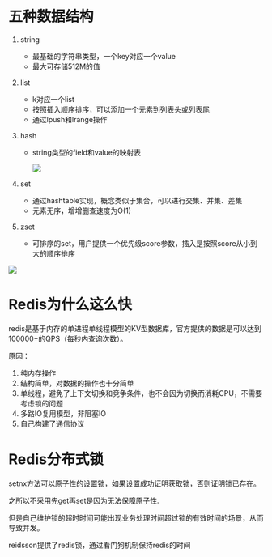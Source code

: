 # 五种数据结构
1. string
   - 最基础的字符串类型，一个key对应一个value
   - 最大可存储512M的值

2. list

   - k对应一个list
   - 按照插入顺序排序，可以添加一个元素到列表头或列表尾
   - 通过lpush和lrange操作

3. hash

   - string类型的field和value的映射表

     ![](https://images2018.cnblogs.com/blog/1368782/201808/1368782-20180821202632663-939669694.png)



4. set
   - 通过hashtable实现，概念类似于集合，可以进行交集、并集、差集
   - 元素无序，增增删查速度为O(1)
5. zset
   - 可排序的set，用户提供一个优先级score参数，插入是按照score从小到大的顺序排序

![](C:\Users\dataqin\Desktop\1565248142087.png)



# Redis为什么这么快

redis是基于内存的单进程单线程模型的KV型数据库，官方提供的数据是可以达到100000+的QPS（每秒内查询次数）。

原因：

1. 纯内存操作
2. 结构简单，对数据的操作也十分简单
3. 单线程，避免了上下文切换和竞争条件，也不会因为切换而消耗CPU，不需要考虑锁的问题
4. 多路IO复用模型，非阻塞IO
5. 自己构建了通信协议

# Redis分布式锁

setnx方法可以原子性的设置锁，如果设置成功证明获取锁，否则证明锁已存在。

之所以不采用先get再set是因为无法保障原子性.

但是自己维护锁的超时时间可能出现业务处理时间超过锁的有效时间的场景，从而导致并发。

reidsson提供了redis锁，通过看门狗机制保持redis的时间